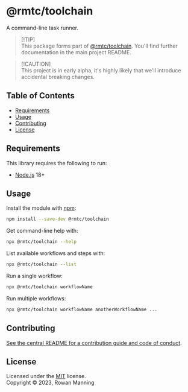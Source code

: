 
# @rmtc/toolchain

A command-line task runner.

> [!TIP]<br/>
> This package forms part of [@rmtc/toolchain](https://github.com/rowanmanning/toolchain#readme). You'll find further documentation in the main project README.

> [!CAUTION]<br/>
> This project is in early alpha, it's highly likely that we'll introduce accidental breaking changes.


## Table of Contents

  * [Requirements](#requirements)
  * [Usage](#usage)
  * [Contributing](#contributing)
  * [License](#license)


## Requirements

This library requires the following to run:

  * [Node.js](https://nodejs.org/) 18+


## Usage

Install the module with [npm](https://www.npmjs.com/):

```sh
npm install --save-dev @rmtc/toolchain
```

Get command-line help with:

```sh
npx @rmtc/toolchain --help
```

List available workflows and steps with:

```sh
npx @rmtc/toolchain --list
```

Run a single workflow:

```sh
npx @rmtc/toolchain workflowName
```

Run multiple workflows:

```sh
npx @rmtc/toolchain workflowName anotherWorkflowName ...
```


## Contributing

[See the central README for a contribution guide and code of conduct](https://github.com/rowanmanning/toolchain#contributing).


## License

Licensed under the [MIT](https://github.com/rowanmanning/toolchain/blob/main/LICENSE) license.<br/>
Copyright &copy; 2023, Rowan Manning
